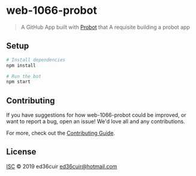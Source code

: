 # web-1066-probot

> A GitHub App built with [Probot](https://github.com/probot/probot) that A requisite building a probot app

## Setup

```sh
# Install dependencies
npm install

# Run the bot
npm start
```

## Contributing

If you have suggestions for how web-1066-probot could be improved, or want to report a bug, open an issue! We'd love all and any contributions.

For more, check out the [Contributing Guide](CONTRIBUTING.md).

## License

[ISC](LICENSE) © 2019 ed36cuir <ed36cuir@hotmail.com>
